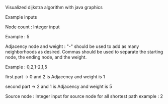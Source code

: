 Visualized dijkstra algorithm with java graphics

Example inputs

Node count : Integer input

Example : 5

Adjacency node and weight : "-" should be used to add as many neighborhoods as desired. Commas should be used to separate the starting node, the ending node, and the weight.

Example : 0,2,1-2,1,5

first part -> 0 and 2 is Adjacency and weight is 1

second part -> 2 and 1 is Adjacency and weight is 5

Source node : Integer input for source node for all shortest path example : 2
